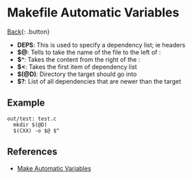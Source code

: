 # Makefile Automatic Variables

[Back](../../index.md#build-tools){: .button}

- **DEPS**: This is used to specify a dependency list; ie headers
- **$@**: Tells to take the name of the file to the left of :
- **$^**: Takes the content from the right of the :
- **$<**: Takes the first item of dependency list
- **$(@D)**: Directory the target should go into
- **$?**: List of all dependencies that are newer than the target


## Example

```
out/test: test.c
  mkdir $(@D)
  $(CXX) -o $@ $^
```

## References

- [Make Automatic Variables](https://www.gnu.org/software/make/manual/html_node/Automatic-Variables.html#Automatic-Variables)
